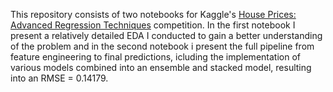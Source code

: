 ﻿This repository consists of two notebooks for Kaggle's [House Prices: Advanced Regression Techniques](https://www.kaggle.com/c/house-prices-advanced-regression-techniques)
competition. In the first notebook I present a relatively detailed EDA I conducted to gain a better understanding of the problem and in the second notebook i present 
the full pipeline from feature engineering to final predictions, icluding the implementation of various models combined into an ensemble and stacked model,
resulting into an RMSE = 0.14179.